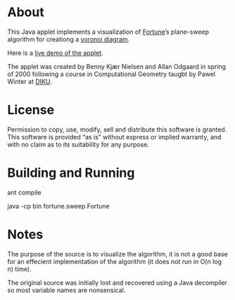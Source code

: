 # About

This Java applet implements a visualization of [Fortune][]’s plane-sweep algorithm for creationg a [voronoi diagram][].

Here is a [live demo of the applet][applet].

The applet was created by Benny Kjær Nielsen and Allan Odgaard in spring of 2000 following a course in Computational Geometry taugbt by Pawel Winter at [DIKU][].

# License

Permission to copy, use, modify, sell and distribute this software is granted. This software is provided “as is” without express or implied warranty, and with no claim as to its suitability for any purpose.

# Building and Running
ant compile

java -cp bin fortune.sweep.Fortune

# Notes

The purpose of the source is to visualize the algorithm, it is not a good base for an effecient implementation of the algorithm (it does not run in O(n log n) time).

The original source was initially lost and recovered using a Java decompiler so most variable names are nonsensical.


[Fortune]: http://ect.bell-labs.com/who/sjf/ "Steven Fortune"
[voronoi diagram]: http://en.wikipedia.org/wiki/Voronoi_diagram "Wikipedia Entry: Voronoi diagram"
[applet]: http://www.diku.dk/hjemmesider/studerende/duff/Fortune/ "Visualization of plane-sweep algorithm for voronoi diagrams"
[DIKU]: http://www.diku.dk/ "Department of Computer Science, University of Copenhagen"

